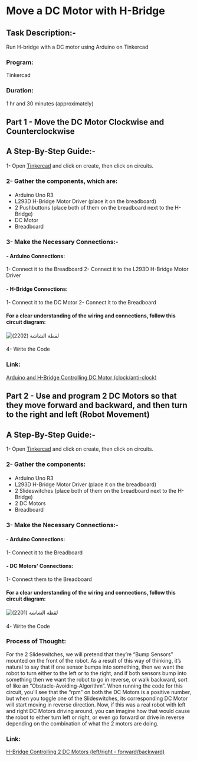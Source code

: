 # Move a DC Motor with H-Bridge
## Task Description:- 
Run H-bridge with a DC motor using Arduino on Tinkercad
#### 
### Program:
Tinkercad
#### 
### Duration:
1 hr and 30 minutes (approximately)
#### 
## Part 1 - Move the DC Motor Clockwise and Counterclockwise 
#### 
## A Step-By-Step Guide:-
1- Open [Tinkercad](https://www.tinkercad.com/) and click on create, then click on circuits.
#### 
### 2- Gather the components, which are:
#### 
- Arduino Uno R3
- L293D H-Bridge Motor Driver (place it on the breadboard)
- 2 Pushbuttons (place both of them on the breadboard next to the H-Bridge)
- DC Motor
- Breadboard
#### 
### 3- Make the Necessary Connections:-
#### 
#### - Arduino Connections:
1- Connect it to the Breadboard
2- Connect it to the L293D H-Bridge Motor Driver
#### 
#### - H-Bridge Connections:
1- Connect it to the DC Motor
2- Connect it to the Breadboard
####
#### For a clear understanding of the wiring and connections, follow this circuit diagram:
#### 
![‏‏لقطة الشاشة (2202)](https://github.com/user-attachments/assets/63b9e69f-3acb-42b4-bec7-15393f7af54b)
####
4- Write the Code
#### 
### Link:
[Arduino and H-Bridge Controlling DC Motor (clock/anti-clock)](https://www.tinkercad.com/things/ekcbrObkjsZ-arduino-and-h-bridge-controlling-dc-motor-clockanti-clock)
#### 
## Part 2 - Use and program 2 DC Motors so that they move forward and backward, and then turn to the right and left (Robot Movement)
#### 
## A Step-By-Step Guide:-
1- Open [Tinkercad](https://www.tinkercad.com/) and click on create, then click on circuits.
#### 
### 2- Gather the components:
#### 
- Arduino Uno R3
- L293D H-Bridge Motor Driver (place it on the breadboard)
- 2 Slideswitches (place both of them on the breadboard next to the H-Bridge)
- 2 DC Motors
- Breadboard
#### 
### 3- Make the Necessary Connections:-
#### 
#### - Arduino Connections:
1- Connect it to the Breadboard
####
#### - DC Motors' Connections:
1- Connect them to the Breadboard
#### 
#### For a clear understanding of the wiring and connections, follow this circuit diagram:
#### 
![‏‏لقطة الشاشة (2201)](https://github.com/user-attachments/assets/2997bab6-faad-4bbb-b4ee-ea1cc55a0806)
####
4- Write the Code
#### 
### Process of Thought:
For the 2 Slideswitches, we will pretend that they’re “Bump Sensors” mounted on the front of the robot. As a result of this way of thinking, it’s natural to say that if one sensor bumps into something, then we want the robot to turn either to the left or to the right, and if both sensors bump into something then we want the robot to go in reverse, or walk backward, sort of like an “Obstacle-Avoiding-Algorithm”. When running the code for this circuit, you’ll see that the “rpm” on both the DC Motors is a positive number, but when you toggle one of the Slideswitches, its corresponding DC Motor will start moving in reverse direction. Now, if this was a real robot with left and right DC Motors driving around, you can imagine how that would cause the robot to either turn left or right, or even go forward or drive in reverse depending on the combination of what the 2 motors are doing.
#### 
### Link:
[H-Bridge Controlling 2 DC Motors (left/right - forward/backward)](https://www.tinkercad.com/things/01jYXr3Pisy-h-bridge-controlling-2-dc-motors-leftright-forwardbackward)
#### 
